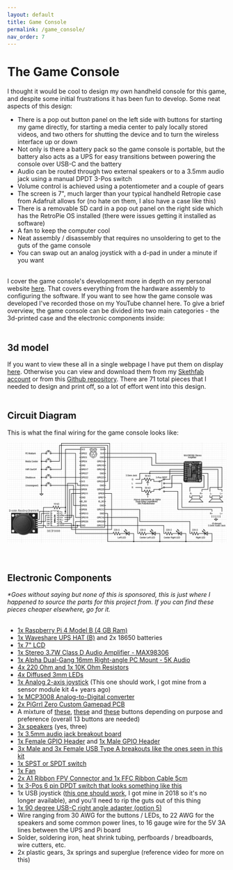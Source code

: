 ```yaml
---
layout: default
title: Game Console
permalink: /game_console/
nav_order: 7
--- 
```


<head>
  <link rel="stylesheet" type="text/css" href="/styles/embedded_videos_and_stls.css">
</head>

# The Game Console
I thought it would be cool to design my own handheld console for this game, and despite some initial frustrations it has been fun to develop. Some neat aspects of this design:<br>
- There is a pop out button panel on the left side with buttons for starting my game directly, for starting a media center to paly locally stored videos, and two others for shutting the device and to turn the wireless interface up or down
- Not only is there a battery pack so the game console is portable, but the battery also acts as a UPS for easy transitions between powering the console over USB-C and the battery
- Audio can be routed through two external speakers or to a 3.5mm audio jack using a manual DPDT 3-Pos switch
- Volume control is achieved using a potentiometer and a couple of gears
- The screen is 7", much larger than your typical handheld Retropie case from Adafruit allows for (no hate on them, I also have a case like this)
- There is a removable SD card in a pop out panel on the right side which has the RetroPie OS installed (there were issues getting it installed as software)
- A fan to keep the computer cool
- Neat assembly / disassembly that requires no unsoldering to get to the guts of the game console
- You can swap out an analog joystick with a d-pad in under a minute if you want

<br>
I cover the game console's development more in depth on my personal website <a href="https://wesleykent.com/femoldark/gameconsole/" target="_blank" rel="noopener noreferrer">here</a>. That covers everything from the hardware assembly to configuring the software. If you want to see how the game console was developed I've recorded those on my YouTube channel here. To give a brief overview, the game console can be divided into two main categories - the 3d-printed case and the electronic components inside:
<br><br>

## 3d model
If you want to view these all in a single webpage I have put them on display <a href="https://wesleykent.com/femoldark/stls_for_download/" target="_blank" rel="noopener noreferrer">here</a>. Otherwise you can view and download them from my <a href="https://sketchfab.com/femoldark" target="_blank" rel="noopener noreferrer">Skethfab account</a> or from this <a href="https://github.com/fe-moldark/wesleykent-website/tree/gh-pages/assets/3d_files/FinalGameConsole" target="_blank" rel="noopener noreferrer">Github repository</a>. There are 71 total pieces that I needed to design and print off, so a lot of effort went into this design.
<br><br>

## Circuit Diagram
This is what the final wiring for the game console looks like:<br>
<center>
  <img src="/assets/updated_circuitv2.png" alt="" width=1050><br>
</center>
<br><br>

## Electronic Components
_*Goes without saying but none of this is sponsored, this is just where I happened to source the parts for this project from. If you can find these pieces cheaper elsewhere, go for it._
<br><br>
- <a href="https://www.adafruit.com/product/4296" target="_blank" rel="noopener noreferrer">1x Raspberry Pi 4 Model B (4 GB Ram)</a>
- <a href="https://www.waveshare.com/wiki/UPS_HAT_(B)" target="_blank" rel="noopener noreferrer">1x Waveshare UPS HAT (B)</a> and 2x 18650 batteries
- <a href="https://www.waveshare.com/7inch-hdmi-lcd-c.htm" target="_blank" rel="noopener noreferrer">1x 7" LCD</a>
- <a href="https://www.adafruit.com/product/987" target="_blank" rel="noopener noreferrer">1x Stereo 3.7W Class D Audio Amplifier - MAX98306</a>
- <a href="https://www.adafruit.com/product/5284" target="_blank" rel="noopener noreferrer">1x Alpha Dual-Gang 16mm Right-angle PC Mount - 5K Audio</a>
- <a href="https://www.adafruit.com/?q=resistors&p=5&sort=BestMatch" target="_blank" rel="noopener noreferrer">4x 220 Ohm and 1x 10K Ohm Resistors</a>
- <a href="https://www.adafruit.com/product/4202" target="_blank" rel="noopener noreferrer">4x Diffused 3mm LEDs</a>
- <a href="https://www.amazon.com/DEVMO-Joystick-Breakout-Controller-Arduino/dp/B07R7736QH" target="_blank" rel="noopener noreferrer">1x Analog 2-axis joystick</a> (This one should work, I got mine from a sensor module kit 4+ years ago)
- <a href="https://www.adafruit.com/product/856" target="_blank" rel="noopener noreferrer">1x MCP3008 Analog-to-Digital converter</a>
- <a href="https://www.adafruit.com/product/2934" target="_blank" rel="noopener noreferrer">2x PiGrrl Zero Custom Gamepad PCB</a>
- A mixture of <a href="https://www.adafruit.com/product/367" target="_blank" rel="noopener noreferrer">these</a>, <a href="https://www.adafruit.com/product/3101" target="_blank" rel="noopener noreferrer">these</a> and <a href="https://www.adafruit.com/product/4183" target="_blank" rel="noopener noreferrer">these</a> buttons depending on purpose and preference (overall 13 buttons are needed)
- <a href="https://www.aliexpress.us/item/3256803509242744.html" target="_blank" rel="noopener noreferrer">3x speakers</a> (yes, three)
- <a href="https://www.adafruit.com/product/1699" target="_blank" rel="noopener noreferrer">1x 3.5mm audio jack breakout board</a>
- <a href="https://www.adafruit.com/product/2222" target="_blank" rel="noopener noreferrer">1x Female GPIO Header</a> and <a href="https://www.adafruit.com/product/2822" target="_blank" rel="noopener noreferrer">1x Male GPIO Header</a>
- <a href="https://www.amazon.com/Teansic-Connector-Vertical-Charging-Product/dp/B09NKDQ1RL" target="_blank" rel="noopener noreferrer">3x Male and 3x Female USB Type A breakouts like the ones seen in this kit</a>
- <a href="https://www.adafruit.com/product/805" target="_blank" rel="noopener noreferrer">1x SPST or SPDT switch</a>
- <a href="https://www.aliexpress.us/item/3256801995101691.html" target="_blank" rel="noopener noreferrer">1x Fan</a>
- <a href="https://www.aliexpress.us/item/2255799828239708.html" target="_blank" rel="noopener noreferrer">2x A1 Ribbon FPV Connector and 1x FFC Ribbon Cable 5cm</a>
- <a href="https://raw.githubusercontent.com/fe-moldark/wesleykent-website/gh-pages/assets/circuit_diagram/DPDT_switch.png" target="_blank" rel="noopener noreferrer">1x 3-Pos 6 pin DPDT switch that looks something like this</a>
- 1x USB joystick (<a href="https://www.amazon.com/Rii-GP100-Controller-Raspberry-Windows/dp/B073Z9MKKH" target="_blank" rel="noopener noreferrer">this one should work</a>, I got mine in 2018 so it's no longer available), and you'll need to rip the guts out of this thing
- <a href="https://www.aliexpress.us/item/3256803023093138.html" target="_blank" rel="noopener noreferrer">1x 90 degree USB-C right angle adapter (option 5)</a>
- Wire ranging from 30 AWG for the buttons / LEDs, to 22 AWG for the speakers and some common power lines, to 16 gauge wire for the 5V 3A lines between the UPS and Pi board
- Solder, soldering iron, heat shrink tubing, perfboards / breadboards, wire cutters, etc.
- 2x plastic gears, 3x springs and superglue (reference video for more on this)
<br><br><br><br><br><br><br><br><br><br><br><br><br><br><br><br>
